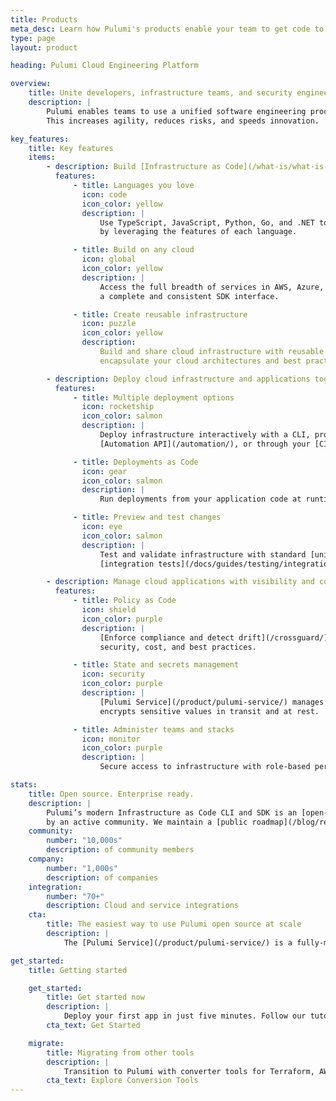 ```yaml
---
title: Products
meta_desc: Learn how Pulumi's products enable your team to get code to any cloud productively, securely, and reliably, using your favorite languages.
type: page
layout: product

heading: Pulumi Cloud Engineering Platform

overview:
    title: Unite developers, infrastructure teams, and security engineers
    description: |
        Pulumi enables teams to use a unified software engineering process to deliver infrastructure and applications together and faster.
        This increases agility, reduces risks, and speeds innovation.

key_features:
    title: Key features
    items:
        - description: Build [Infrastructure as Code](/what-is/what-is-infrastructure-as-code/) in familiar languages
          features:
              - title: Languages you love
                icon: code
                icon_color: yellow
                description: |
                    Use TypeScript, JavaScript, Python, Go, and .NET to model cloud infrastructure
                    by leveraging the features of each language.

              - title: Build on any cloud
                icon: global
                icon_color: yellow
                description: |
                    Access the full breadth of services in AWS, Azure, GCP, and [60+ providers](/registry/) through
                    a complete and consistent SDK interface.

              - title: Create reusable infrastructure
                icon: puzzle
                icon_color: yellow
                description:
                    Build and share cloud infrastructure with reusable [Pulumi Packages](/product/packages), which
                    encapsulate your cloud architectures and best practices.

        - description: Deploy cloud infrastructure and applications together
          features:
              - title: Multiple deployment options
                icon: rocketship
                icon_color: salmon
                description: |
                    Deploy infrastructure interactively with a CLI, programmatically with Pulumi’s
                    [Automation API](/automation/), or through your [CI/CD process](/docs/guides/continuous-delivery/).

              - title: Deployments as Code
                icon: gear
                icon_color: salmon
                description: |
                    Run deployments from your application code at runtime with [Automation API](/automation/). Create infrastructure APIs, custom platforms, and CLIs.

              - title: Preview and test changes
                icon: eye
                icon_color: salmon
                description: |
                    Test and validate infrastructure with standard [unit test frameworks](/docs/guides/testing/#unit-testing) and
                    [integration tests](/docs/guides/testing/integration/). Preview changes before deploying.

        - description: Manage cloud applications with visibility and controls
          features:
              - title: Policy as Code
                icon: shield
                icon_color: purple
                description: |
                    [Enforce compliance and detect drift](/crossguard/) by checking infrastructure against rules for
                    security, cost, and best practices.

              - title: State and secrets management
                icon: security
                icon_color: purple
                description: |
                    [Pulumi Service](/product/pulumi-service/) manages your infrastructure state and automatically
                    encrypts sensitive values in transit and at rest.

              - title: Administer teams and stacks
                icon: monitor
                icon_color: purple
                description: |
                    Secure access to infrastructure with role-based permissions and [single sign-on](/docs/guides/saml/). View deployed resources, review audit logs, and set tags.

stats:
    title: Open source. Enterprise ready.
    description: |
        Pulumi’s modern Infrastructure as Code CLI and SDK is an [open-source project](https://github.com/pulumi/) that’s supported
        by an active community. We maintain a [public roadmap](/blog/relaunching-pulumis-public-roadmap/) and welcome feedback and contributions.
    community:
        number: "10,000s"
        description: of community members
    company:
        number: "1,000s"
        description: of companies
    integration:
        number: "70+"
        description: Cloud and service integrations
    cta:
        title: The easiest way to use Pulumi open source at scale
        description: |
            The [Pulumi Service](/product/pulumi-service/) is a fully-managed service for the open-source CLI and SDK. It enables you and your team to focus on building, deploying, and managing cloud applications with your favorite languages and software engineering.

get_started:
    title: Getting started

    get_started:
        title: Get started now
        description: |
            Deploy your first app in just five minutes. Follow our tutorials for AWS, Azure, GCP, Kubernetes, and more.
        cta_text: Get Started

    migrate:
        title: Migrating from other tools
        description: |
            Transition to Pulumi with converter tools for Terraform, AWS CloudFormation, Azure Resource Manager, and Kubernetes.
        cta_text: Explore Conversion Tools
---
```

